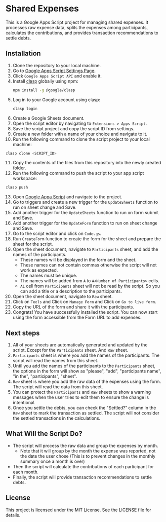 # Shared Expenses

This is a Google Apps Script project for managing shared expenses. It processes raw expense data, splits the expenses among participants, calculates the contributions, and provides transaction recommendations to settle debts.

## Installation

1. Clone the repository to your local machine.
2. Go to [Google Apps Script Settings Page](https://script.google.com/home/usersettings).
3. Click `Google Apps Script API` and enable it.
4. Install [clasp](https://github.com/google/clasp) globally using npm:
   ```sh
   npm install -g @google/clasp
   ```
5. Log in to your Google account using clasp:
   ```sh
   clasp login
   ```
6. Create a Google Sheets document.
7. Open the script editor by navigating to `Extensions > Apps Script`.
8. Save the script project and copy the script ID from settings.
9. Create a new folder with a name of your choice and navigate to it.
10. Run the following command to clone the script project to your local machine:
   ```sh
   clasp clone <SCRIPT_ID>
   ```
11. Copy the contents of the files from this repository into the newly created folder.
12. Run the following command to push the script to your app script workspace:
   ```sh
   clasp push
   ```
13. Open [Google Appa Script](https://script.google.com/) and navigate to the project.
14. Go to triggers and create a new trigger for the `UpdateSheets` function to run on sheet change and Save.
15. Add another trigger for the `UpdateSheets` function to run on form submit and Save.
16. Add another trigger for the `UpdateForm` function to run on sheet change and Save.
17. Go to the script editor and click on `Code.gs`.
18. Run `CreateForm` function to create the form for the sheet and prepare the sheet for the script.
19. Open the sheet document, navigate to `Participants` sheet, and add the names of the participants.
      - These names will be displayed in the form and the sheet.
      - These names can not contain commas otherwise the script will not work as expected.
      - The names must be unique.
      - The names will be added from `A` to `A<Number of Participants>` cells.
      - `A1` cell from `Participants` sheet will not be read by the script. So you can add a title or a description to the participants.
20. Open the sheet document, navigate to `Raw` sheet.
21. Click on `Tools` and Click on `Manage Form` and Click on `Go to live form`.
22. Copy the URL of the form and share it with the participants.
23. Congrats! You have successfully installed the script. You can now start using the form accessible from the Form URL to add expenses.

## Next steps
1. All of your sheets are automatically generated and updated by the script. Except for the `Participants` sheet. And `Raw` sheet.
2. `Participants` sheet is where you add the names of the participants. The script will read the names from this sheet.
3. Until you add the names of the participants to the `Participants` sheet, the options in the form will show as "please", "add", "participants name", "in the", "participants", "sheet".
4. `Raw` sheet is where you add the raw data of the expenses using the form. The script will read the data from this sheet.
5. You can protect the `Participants` and `Raw` sheets to show a warning messages when the user tries to edit them to ensure the change is intentional.
6. Once you settle the debts, you can check the "Settled?" column in the `Raw` sheet to mark the transaction as settled. The script will not consider the settled transactions in the calculations.


## What Will the Script Do?
- The script will process the raw data and group the expenses by month.
   - Note that it will group by the month the expense was reported, not the date the user chose (This is to prevent changes in the monthly summary once a month is over)
- Then the script will calculate the contributions of each participant for each month.
- Finally, the script will provide transaction recommendations to settle debts.

## License

This project is licensed under the MIT License. See the LICENSE file for details.
